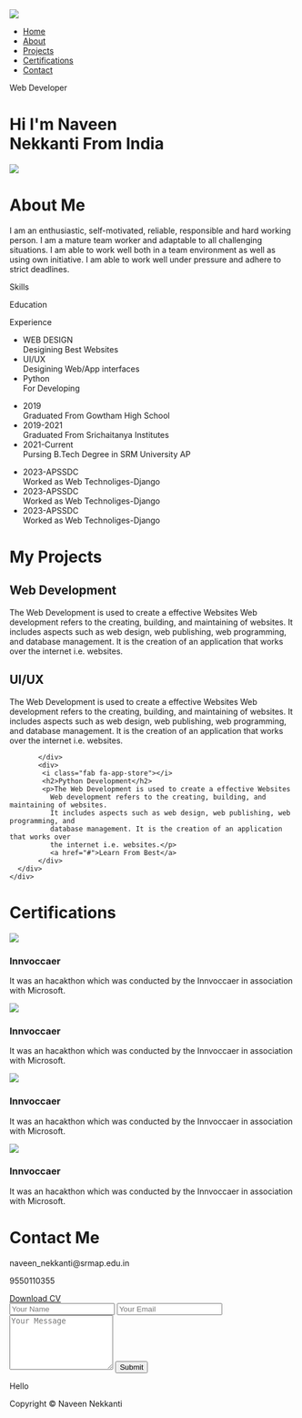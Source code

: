 <!DOCTYPE html>
<html lang="en">
  <head>
    <meta charset="UTF-8">
    <meta http-equiv="X-UA_Compatible" content="IE-edge">
    <meta name="viewport" content="width-device-width, initial-scale=1.0">
    <title>Naveen Nekkanti- Portfolio</title>
    <link rel="stylesheet" href="styles.css">
    <script src="https://kit.fontawesome.com/aa83cdd7e7.js" crossorigin="anonymous"></script>
  </head>
  <body>
  <div id="header">
    <div class="container">
        <nav>
           <img src="logo.png" class="logo">
           <ul id="sidemenu">
            <li><a href="#header">Home</a></li>
            <li><a href="#about">About</a></li>
            <li><a href="#projects">Projects</a></li>
            <li><a href="#certifications">Certifications</a></li>
            <li><a href="#contact">Contact</a></li>
            <i class="fas fa-times" onclick="closemenu()"></i>
           </ul>
           <i class="fas fa-bars" onclick="closemenu()"></i>
        </nav>
        <div class="header-text">
          <p>Web Developer</p>
          <h1>Hi I'm<span> Naveen</span><br>Nekkanti From India</h1>
        </div>
    </div>
  </div>
  <!------------about------------>
  <div id="about">
     <div class="container">
      <div class="row">
        <div class="about-col-1">
          <img src="pic3.jpg">
        </div>
        <div class="about-col-2">
          <h1 class="sub-title">About Me</h1>
          <p>I am an enthusiastic, self-motivated, reliable, responsible and hard working person. 
            I am a mature team worker and adaptable to all challenging situations. I am able to 
            work well both in a team environment as well as using own initiative. I am able to 
            work well under pressure and adhere to strict deadlines.</p>
            <div class="tab-titles">
              <p class="tab-links active-link" onclick="opentab('skills')">Skills</p>
              <p class="tab-links" onclick="opentab('education')">Education</p>
              <p class="tab-links" onclick="opentab('experience')">Experience</p>
            </div>
            <div class="tab-contents active-tab" id="skills">
              <ul>
                <li><span>WEB DESIGN</span><br> Desigining Best Websites</li>
                <li><span>UI/UX</span><br> Desigining Web/App interfaces</li>
                <li><span>Python</span><br> For Developing</li>
              </ul>
            </div>
            <div class="tab-contents" id="education">
              <ul>
                <li><span>2019</span><br> Graduated From Gowtham High School</li>
                <li><span>2019-2021</span><br> Graduated From Srichaitanya Institutes</li>
                <li><span>2021-Current</span><br>Pursing B.Tech Degree in SRM University AP</li>
              </ul>
            </div>
            <div class="tab-contents" id="experience">
              <ul>
                <li><span>2023-APSSDC</span><br>Worked as Web Technoliges-Django</li>
                <li><span>2023-APSSDC</span><br>Worked as Web Technoliges-Django</li>
                <li><span>2023-APSSDC</span><br>Worked as Web Technoliges-Django</li>
              </ul>
            </div>
        </div>
      </div>
     </div>
  </div>
  <!-------------------------Projects----------------->
  <div id="projects">
    <div class="container">
      <h1 class="sub-title">My Projects</h1>
      <div class="projects-list">
           <div>
            <i class="fas fa-code"></i>
            <h2>Web Development</h2>
            <p>The Web Development is used to create a effective Websites
              Web development refers to the creating, building, and maintaining of websites. 
              It includes aspects such as web design, web publishing, web programming, and 
              database management. It is the creation of an application that works over 
              the internet i.e. websites.</p>
              <a href="https://naveennekkanti1.github.io/"><i class="fas fa-external-link-alt"></i></a>
           </div>
           <div>
            <i class="fas fa-crop-alt"></i>
            <h2>UI/UX</h2>
            <p>The Web Development is used to create a effective Websites
              Web development refers to the creating, building, and maintaining of websites. 
              It includes aspects such as web design, web publishing, web programming, and 
              database management. It is the creation of an application that works over 
              the internet i.e. websites.</p>
              <a href=""><i class="fas fa-external-link-alt"></i></a>

           </div>
           <div>
            <i class="fab fa-app-store"></i>
            <h2>Python Development</h2>
            <p>The Web Development is used to create a effective Websites
              Web development refers to the creating, building, and maintaining of websites. 
              It includes aspects such as web design, web publishing, web programming, and 
              database management. It is the creation of an application that works over 
              the internet i.e. websites.</p>
              <a href="#">Learn From Best</a>
           </div>
      </div>
    </div>

  </div>
  <!-------------------------Certifications----------------->
  <div id="certificate">
    <div class="container">
      <h1 class="sub-title">Certifications</h1>
    <div class="certificate-list">
        <div class="certificate">
          <img src="certificate1.jpg">
          <div class="layer">
             <h3>Innvoccaer</h3>
             <p>It was an hacakthon which was conducted by the 
              Innvoccaer in association with Microsoft.</p>
          </div>
        </div>
        <div class="certificate">
          <img src="certificate2.jpg">
          <div class="layer">
            <h3>Innvoccaer</h3>
            <p>It was an hacakthon which was conducted by the 
             Innvoccaer in association with Microsoft.</p>
         </div>
        </div>
        <div class="certificate">
          <img src="certificate3.jpg">
          <div class="layer">
            <h3>Innvoccaer</h3>
            <p>It was an hacakthon which was conducted by the 
             Innvoccaer in association with Microsoft.</p>
         </div>
        </div>
        <div class="certificate">
          <img src="certificate4.jpg">
          <div class="layer">
            <h3>Innvoccaer</h3>
            <p>It was an hacakthon which was conducted by the 
             Innvoccaer in association with Microsoft.</p>
         </div>
        </div>
    </div>
    </div>
  </div>
  <!------------------Contact------------------>
  <div id="contact">
    <div class="container">
      <div class="row">
           <div class="contact-left">
               <h1 class="sub-title">Contact Me</h1>
               <p><i class="fas fa-paper-plane"></i> naveen_nekkanti@srmap.edu.in</p>
               <p><i class="fas fa-phone-square-alt"></i> 9550110355</p>
               <div class="social-icons">
                  <a href=""><i class="fab fa-facebook"></i></a>
                  <a href=""><i class="fab fa-instagram"></i></a>
                  <a href="https://www.linkedin.com/in/durga-naveen-nekkanti-836aaa1a7/"><i class="fab fa-linkedin"></i></a>
               </div>
                <a href="Resume.pdf" class="btn btn2"> Download CV</a>
           </div>
           <div class="contact-right">
              <form name="submit-to-google-sheet">
                <input type="text" name="Name" placeholder="Your Name" required>
                <input type="email" name="Email" placeholder="Your Email" required>
                <textarea name="Message" rows="6" placeholder="Your Message"></textarea>
                <button type="submit" class="btn btn2">Submit</button>
              </form>
              <span id="msg">Hello</span>
           </div>
      </div>
    </div>
    <div class="copyright">
      <p>Copyright © Naveen Nekkanti</p>
    </div>
  </div>
  <script>
    var tablinks=document.getElementsByClassName("tab-links");
    var tabcontents=document.getElementsByClassName("tab-contents");
    function opentab(tabname){
      for(tablink of tablinks){
        tablink.classList.remove("active-link")
      }
      for(tabcontent of tabcontents){
        tabcontent.classList.remove("active-tab")
      }
      event.currentTarget.classList.add("active-link");
      document.getElementById(tabname).classList.add("active-tab");
    }
  </script>
  <script>
    var sidemenu=document.getElementById("sidemenu");
    function openmenu(){
      sidemenu.style.right="0";
    }
    function closemenu(){
      sidemenu.style.right="-200px";
    }
  </script>
  <script>
    const scriptURL = 'https://script.google.com/macros/s/AKfycbyGLrJmFFRJ3RuoJW2czC5qNg05JtCZUdD6DSL_uddlzTIcaOxEMXdAHgnoBOq-9KArgw/exec'
    const form = document.forms['submit-to-google-sheet']
    const msg=document.getElementById("msg")
  
    form.addEventListener('submit', e => {
      e.preventDefault()
      fetch(scriptURL, { method: 'POST', body: new FormData(form)})
        .then(response => {
          msg.innerHTML = "Message sent successfully"
          setTimeout(function(){
             msg.innerHTML=""
          },5000)
          form.reset()
        })
        .catch(error => console.error('Error!', error.message))
    })
  </script>
  </body>
</html>
